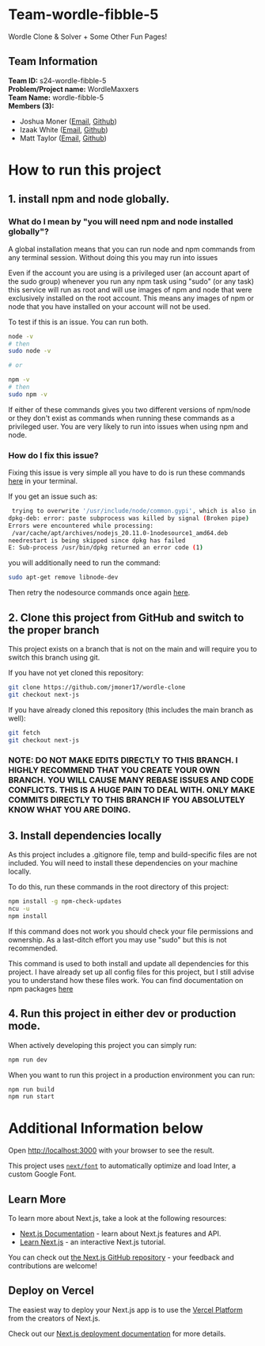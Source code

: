 # Team-wordle-fibble-5  

Wordle Clone & Solver + Some Other Fun Pages!

## Team Information

**Team ID:** s24-wordle-fibble-5  
**Problem/Project name:** WordleMaxxers \
**Team Name:**  wordle-fibble-5  
**Members (3):**  
- Joshua Moner ([Email](jm170321@ohio.edu), [Github](github.com/jmoner17))
- Izaak White   ([Email](ww655421@ohio.edu), [Github](github.com/izaakwhite))
- Matt Taylor   ([Email](mt939121@ohio.edu), [Github](github.com/MTaylor03))

# How to run this project

## 1. install npm and node globally.

### What do I mean by "you will need npm and node installed globally"?

A global installation means that you can run node and npm commands from any terminal session. Without doing this you may run into issues

Even if the account you are using is a privileged user (an account apart of the sudo group) whenever you run any npm task using "sudo" (or any task) this service will run as root and will use images of npm and node that were exclusively installed on the root account. This means any images of npm or node that you have installed on your account will not be used. 

To test if this is an issue. You can run both.
```bash
node -v
# then
sudo node -v

# or

npm -v
# then
sudo npm -v
```

If either of these commands gives you two different versions of npm/node or they don't exist as commands when running these commands as a privileged user. You are very likely to run into issues when using npm and node.

### How do I fix this issue?
Fixing this issue is very simple all you have to do is run these commands [here](https://deb.nodesource.com/) in your terminal.

If you get an issue such as:
```bash
 trying to overwrite '/usr/include/node/common.gypi', which is also in package libnode-dev 12.22.9~dfsg-1ubuntu3.3
dpkg-deb: error: paste subprocess was killed by signal (Broken pipe)
Errors were encountered while processing:
 /var/cache/apt/archives/nodejs_20.11.0-1nodesource1_amd64.deb
needrestart is being skipped since dpkg has failed
E: Sub-process /usr/bin/dpkg returned an error code (1)
```

you will additionally need to run the command:
```bash
sudo apt-get remove libnode-dev
```

Then retry the nodesource commands once again [here](https://deb.nodesource.com/).

## 2. Clone this project from GitHub and switch to the proper branch

This project exists on a branch that is not on the main and will require you to switch this branch using git.

If you have not yet cloned this repository:
```bash
git clone https://github.com/jmoner17/wordle-clone
git checkout next-js
```

If you have already cloned this repository (this includes the main branch as well):
```bash
git fetch
git checkout next-js
```

### NOTE: DO NOT MAKE EDITS DIRECTLY TO THIS BRANCH. I HIGHLY RECOMMEND THAT YOU CREATE YOUR OWN BRANCH. YOU WILL CAUSE MANY REBASE ISSUES AND CODE CONFLICTS. THIS IS A HUGE PAIN TO DEAL WITH. ONLY MAKE COMMITS DIRECTLY TO THIS BRANCH IF YOU ABSOLUTELY KNOW WHAT YOU ARE DOING.

## 3. Install dependencies locally

As this project includes a .gitignore file, temp and build-specific files are not included. You will need to install these dependencies on your machine locally.

To do this, run these commands in the root directory of this project:
```bash
npm install -g npm-check-updates
ncu -u
npm install
```

If this command does not work you should check your file permissions and ownership. As a last-ditch effort you may use "sudo" but this is not recommended. 

This command is used to both install and update all dependencies for this project. I have already set up all config files for this project, but I still advise you to understand how these files work. You can find documentation on npm packages [here](https://docs.npmjs.com/)


## 4. Run this project in either dev or production mode.

When actively developing this project you can simply run:
```bash
npm run dev
```

When you want to run this project in a production environment you can run:
```bash
npm run build
npm run start
```


# Additional Information below

Open [http://localhost:3000](http://localhost:3000) with your browser to see the result.

This project uses [`next/font`](https://nextjs.org/docs/basic-features/font-optimization) to automatically optimize and load Inter, a custom Google Font.

## Learn More

To learn more about Next.js, take a look at the following resources:

- [Next.js Documentation](https://nextjs.org/docs) - learn about Next.js features and API.
- [Learn Next.js](https://nextjs.org/learn) - an interactive Next.js tutorial.

You can check out [the Next.js GitHub repository](https://github.com/vercel/next.js/) - your feedback and contributions are welcome!

## Deploy on Vercel

The easiest way to deploy your Next.js app is to use the [Vercel Platform](https://vercel.com/new?utm_medium=default-template&filter=next.js&utm_source=create-next-app&utm_campaign=create-next-app-readme) from the creators of Next.js.

Check out our [Next.js deployment documentation](https://nextjs.org/docs/deployment) for more details.
